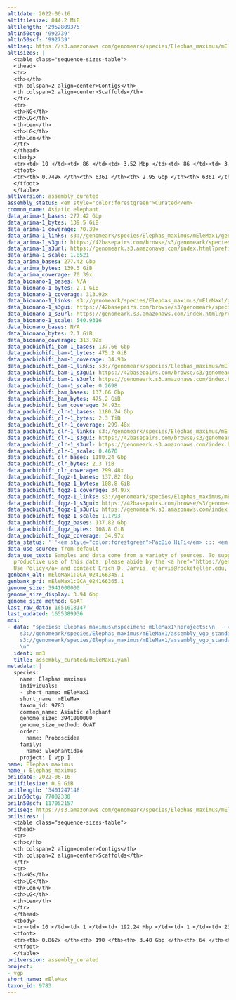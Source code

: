```yaml
---
alt1date: 2022-06-16
alt1filesize: 844.2 MiB
alt1length: '2952809375'
alt1n50ctg: '992739'
alt1n50scf: '992739'
alt1seq: https://s3.amazonaws.com/genomeark/species/Elephas_maximus/mEleMax1/assembly_curated/mEleMax1.alt.cur.20220616.fasta.gz
alt1sizes: |
  <table class="sequence-sizes-table">
  <thead>
  <tr>
  <th></th>
  <th colspan=2 align=center>Contigs</th>
  <th colspan=2 align=center>Scaffolds</th>
  </tr>
  <tr>
  <th>NG</th>
  <th>LG</th>
  <th>Len</th>
  <th>LG</th>
  <th>Len</th>
  </tr>
  </thead>
  <tbody>
  <tr><td> 10 </td><td> 86 </td><td> 3.52 Mbp </td><td> 86 </td><td> 3.52 Mbp </td></tr><tr><td> 20 </td><td> 218 </td><td> 2.52 Mbp </td><td> 218 </td><td> 2.52 Mbp </td></tr><tr><td> 30 </td><td> 398 </td><td> 1.89 Mbp </td><td> 398 </td><td> 1.89 Mbp </td></tr><tr><td> 40 </td><td> 641 </td><td> 1.39 Mbp </td><td> 641 </td><td> 1.39 Mbp </td></tr><tr style="background-color:#cccccc;"><td> 50 </td><td> 976 </td><td> 0.99 Mbp </td><td> 976 </td><td> 0.99 Mbp </td></tr><tr><td> 60 </td><td> 1475 </td><td> 0.61 Mbp </td><td> 1475 </td><td> 0.61 Mbp </td></tr><tr><td> 70 </td><td> 2590 </td><td> 148.31 Kbp </td><td> 2590 </td><td> 148.31 Kbp </td></tr><tr><td> 80 </td><td> 0 </td><td>  </td><td> 0 </td><td>  </td></tr><tr><td> 90 </td><td> 0 </td><td>  </td><td> 0 </td><td>  </td></tr><tr><td> 100 </td><td> 0 </td><td>  </td><td> 0 </td><td>  </td></tr></tbody>
  <tfoot>
  <tr><th> 0.749x </th><th> 6361 </th><th> 2.95 Gbp </th><th> 6361 </th><th> 2.95 Gbp </th></tr>
  </tfoot>
  </table>
alt1version: assembly_curated
assembly_status: <em style="color:forestgreen">Curated</em>
common_name: Asiatic elephant
data_arima-1_bases: 277.42 Gbp
data_arima-1_bytes: 139.5 GiB
data_arima-1_coverage: 70.39x
data_arima-1_links: s3://genomeark/species/Elephas_maximus/mEleMax1/genomic_data/arima/<br>
data_arima-1_s3gui: https://42basepairs.com/browse/s3/genomeark/species/Elephas_maximus/mEleMax1/genomic_data/arima/
data_arima-1_s3url: https://genomeark.s3.amazonaws.com/index.html?prefix=species/Elephas_maximus/mEleMax1/genomic_data/arima/
data_arima-1_scale: 1.8521
data_arima_bases: 277.42 Gbp
data_arima_bytes: 139.5 GiB
data_arima_coverage: 70.39x
data_bionano-1_bases: N/A
data_bionano-1_bytes: 2.1 GiB
data_bionano-1_coverage: 313.92x
data_bionano-1_links: s3://genomeark/species/Elephas_maximus/mEleMax1/genomic_data/bionano/<br>
data_bionano-1_s3gui: https://42basepairs.com/browse/s3/genomeark/species/Elephas_maximus/mEleMax1/genomic_data/bionano/
data_bionano-1_s3url: https://genomeark.s3.amazonaws.com/index.html?prefix=species/Elephas_maximus/mEleMax1/genomic_data/bionano/
data_bionano-1_scale: 540.9316
data_bionano_bases: N/A
data_bionano_bytes: 2.1 GiB
data_bionano_coverage: 313.92x
data_pacbiohifi_bam-1_bases: 137.66 Gbp
data_pacbiohifi_bam-1_bytes: 475.2 GiB
data_pacbiohifi_bam-1_coverage: 34.93x
data_pacbiohifi_bam-1_links: s3://genomeark/species/Elephas_maximus/mEleMax1/genomic_data/pacbio_hifi/<br>
data_pacbiohifi_bam-1_s3gui: https://42basepairs.com/browse/s3/genomeark/species/Elephas_maximus/mEleMax1/genomic_data/pacbio_hifi/
data_pacbiohifi_bam-1_s3url: https://genomeark.s3.amazonaws.com/index.html?prefix=species/Elephas_maximus/mEleMax1/genomic_data/pacbio_hifi/
data_pacbiohifi_bam-1_scale: 0.2698
data_pacbiohifi_bam_bases: 137.66 Gbp
data_pacbiohifi_bam_bytes: 475.2 GiB
data_pacbiohifi_bam_coverage: 34.93x
data_pacbiohifi_clr-1_bases: 1180.24 Gbp
data_pacbiohifi_clr-1_bytes: 2.3 TiB
data_pacbiohifi_clr-1_coverage: 299.48x
data_pacbiohifi_clr-1_links: s3://genomeark/species/Elephas_maximus/mEleMax1/genomic_data/pacbio_hifi/<br>
data_pacbiohifi_clr-1_s3gui: https://42basepairs.com/browse/s3/genomeark/species/Elephas_maximus/mEleMax1/genomic_data/pacbio_hifi/
data_pacbiohifi_clr-1_s3url: https://genomeark.s3.amazonaws.com/index.html?prefix=species/Elephas_maximus/mEleMax1/genomic_data/pacbio_hifi/
data_pacbiohifi_clr-1_scale: 0.4678
data_pacbiohifi_clr_bases: 1180.24 Gbp
data_pacbiohifi_clr_bytes: 2.3 TiB
data_pacbiohifi_clr_coverage: 299.48x
data_pacbiohifi_fqgz-1_bases: 137.82 Gbp
data_pacbiohifi_fqgz-1_bytes: 108.8 GiB
data_pacbiohifi_fqgz-1_coverage: 34.97x
data_pacbiohifi_fqgz-1_links: s3://genomeark/species/Elephas_maximus/mEleMax1/genomic_data/pacbio_hifi/<br>
data_pacbiohifi_fqgz-1_s3gui: https://42basepairs.com/browse/s3/genomeark/species/Elephas_maximus/mEleMax1/genomic_data/pacbio_hifi/
data_pacbiohifi_fqgz-1_s3url: https://genomeark.s3.amazonaws.com/index.html?prefix=species/Elephas_maximus/mEleMax1/genomic_data/pacbio_hifi/
data_pacbiohifi_fqgz-1_scale: 1.1793
data_pacbiohifi_fqgz_bases: 137.82 Gbp
data_pacbiohifi_fqgz_bytes: 108.8 GiB
data_pacbiohifi_fqgz_coverage: 34.97x
data_status: '''<em style="color:forestgreen">PacBio HiFi</em> ::: <em style="color:forestgreen">Arima</em>'''
data_use_source: from-default
data_use_text: Samples and data come from a variety of sources. To support fair and
  productive use of this data, please abide by the <a href="https://genome10k.soe.ucsc.edu/data-use-policies/">Data
  Use Policy</a> and contact Erich D. Jarvis, ejarvis@rockefeller.edu, with any questions.
genbank_alt: mEleMax1:GCA_024166345.1
genbank_pri: mEleMax1:GCA_024166365.1
genome_size: 3941000000
genome_size_display: 3.94 Gbp
genome_size_method: GoAT
last_raw_data: 1651618147
last_updated: 1655389936
mds:
- data: "species: Elephas maximus\nspecimen: mEleMax1\nprojects:\n  - vgp\nprimary:
    s3://genomeark/species/Elephas_maximus/mEleMax1/assembly_vgp_standard_2.0/mEleMax1.pri.asm.20220318.fasta.gz\nhaplotigs:
    s3://genomeark/species/Elephas_maximus/mEleMax1/assembly_vgp_standard_2.0/mEleMax1.alt.asm.20220318.fasta.gz\nmito:
    \n"
  ident: md3
  title: assembly_curated/mEleMax1.yaml
metadata: |
  species:
    name: Elephas maximus
    individuals:
    - short_name: mEleMax1
    short_name: mEleMax
    taxon_id: 9783
    common_name: Asiatic elephant
    genome_size: 3941000000
    genome_size_method: GoAT
    order:
      name: Proboscidea
    family:
      name: Elephantidae
    project: [ vgp ]
name: Elephas maximus
name_: Elephas_maximus
pri1date: 2022-06-16
pri1filesize: 0.9 GiB
pri1length: '3401247148'
pri1n50ctg: 77002330
pri1n50scf: 117052157
pri1seq: https://s3.amazonaws.com/genomeark/species/Elephas_maximus/mEleMax1/assembly_curated/mEleMax1.pri.cur.20220616.fasta.gz
pri1sizes: |
  <table class="sequence-sizes-table">
  <thead>
  <tr>
  <th></th>
  <th colspan=2 align=center>Contigs</th>
  <th colspan=2 align=center>Scaffolds</th>
  </tr>
  <tr>
  <th>NG</th>
  <th>LG</th>
  <th>Len</th>
  <th>LG</th>
  <th>Len</th>
  </tr>
  </thead>
  <tbody>
  <tr><td> 10 </td><td> 1 </td><td> 192.24 Mbp </td><td> 1 </td><td> 236.64 Mbp </td></tr><tr><td> 20 </td><td> 4 </td><td> 123.62 Mbp </td><td> 3 </td><td> 197.26 Mbp </td></tr><tr><td> 30 </td><td> 7 </td><td> 117.24 Mbp </td><td> 5 </td><td> 166.44 Mbp </td></tr><tr><td> 40 </td><td> 11 </td><td> 94.03 Mbp </td><td> 8 </td><td> 134.52 Mbp </td></tr><tr style="background-color:#cccccc;"><td> 50 </td><td> 16 </td><td style="background-color:#88ff88;"> 77.00 Mbp </td><td> 11 </td><td style="background-color:#88ff88;"> 117.05 Mbp </td></tr><tr><td> 60 </td><td> 22 </td><td> 52.02 Mbp </td><td> 15 </td><td> 96.49 Mbp </td></tr><tr><td> 70 </td><td> 30 </td><td> 36.22 Mbp </td><td> 19 </td><td> 84.76 Mbp </td></tr><tr><td> 80 </td><td> 49 </td><td> 11.58 Mbp </td><td> 24 </td><td> 68.86 Mbp </td></tr><tr><td> 90 </td><td> 0 </td><td>  </td><td> 0 </td><td>  </td></tr><tr><td> 100 </td><td> 0 </td><td>  </td><td> 0 </td><td>  </td></tr></tbody>
  <tfoot>
  <tr><th> 0.862x </th><th> 190 </th><th> 3.40 Gbp </th><th> 64 </th><th> 3.40 Gbp </th></tr>
  </tfoot>
  </table>
pri1version: assembly_curated
project:
- vgp
short_name: mEleMax
taxon_id: 9783
---
```

